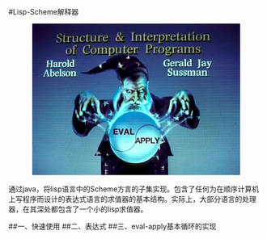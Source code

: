 ﻿#Lisp-Scheme解释器
<p align="center">
  <img src="https://raw.githubusercontent.com/lsj9383/LispJava/master/icon/title.jpg?raw=true" alt="SICP"/>
</p>
通过java，将lisp语言中的Scheme方言的子集实现。包含了任何为在顺序计算机上写程序而设计的表达式语言的求值器的基本结构。实际上，大部分语言的处理器，在其深处都包含了一个小的lisp求值器。

##一、快速使用
##二、表达式
##三、eval-apply基本循环的实现